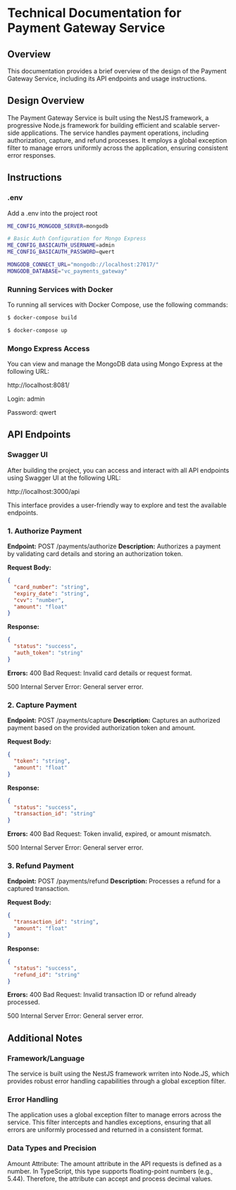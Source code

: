 # Technical Documentation for Payment Gateway Service

## Overview

This documentation provides a brief overview of the design of the Payment Gateway Service, including its API endpoints and usage instructions.

## Design Overview

The Payment Gateway Service is built using the NestJS framework, a progressive Node.js framework for building efficient and scalable server-side applications. The service handles payment operations, including authorization, capture, and refund processes. It employs a global exception filter to manage errors uniformly across the application, ensuring consistent error responses.

## Instructions

### .env

Add a .env into the project root

```bash
ME_CONFIG_MONGODB_SERVER=mongodb

# Basic Auth Configuration for Mongo Express
ME_CONFIG_BASICAUTH_USERNAME=admin
ME_CONFIG_BASICAUTH_PASSWORD=qwert

MONGODB_CONNECT_URL="mongodb://localhost:27017/"
MONGODB_DATABASE="vc_payments_gateway"
```

### Running Services with Docker

To running all services with Docker Compose, use the following commands:

```bash
$ docker-compose build
```

```bash
$ docker-compose up
```

### Mongo Express Access

You can view and manage the MongoDB data using Mongo Express at the following URL:

http://localhost:8081/

Login: admin

Password: qwert

## API Endpoints

### Swagger UI

After building the project, you can access and interact with all API endpoints using Swagger UI at the following URL:

http://localhost:3000/api

This interface provides a user-friendly way to explore and test the available endpoints.

### 1. Authorize Payment

**Endpoint:** POST /payments/authorize
**Description:** Authorizes a payment by validating card details and storing an authorization token.

**Request Body:**

```json
{
  "card_number": "string",
  "expiry_date": "string",
  "cvv": "number",
  "amount": "float"
}
```

**Response:**

```json
{
  "status": "success",
  "auth_token": "string"
}
```

**Errors:**
400 Bad Request: Invalid card details or request format.

500 Internal Server Error: General server error.

### 2. Capture Payment

**Endpoint:** POST /payments/capture
**Description:** Captures an authorized payment based on the provided authorization token and amount.

**Request Body:**

```json
{
  "token": "string",
  "amount": "float"
}
```

**Response:**

```json
{
  "status": "success",
  "transaction_id": "string"
}
```

**Errors:**
400 Bad Request: Token invalid, expired, or amount mismatch.

500 Internal Server Error: General server error.

### 3. Refund Payment

**Endpoint:** POST /payments/refund
**Description:** Processes a refund for a captured transaction.

**Request Body:**

```json
{
  "transaction_id": "string",
  "amount": "float"
}
```

**Response:**

```json
{
  "status": "success",
  "refund_id": "string"
}
```

**Errors:**
400 Bad Request: Invalid transaction ID or refund already processed.

500 Internal Server Error: General server error.

## Additional Notes

### Framework/Language

The service is built using the NestJS framework wrriten into Node.JS, which provides robust error handling capabilities through a global exception filter.

### Error Handling

The application uses a global exception filter to manage errors across the service. This filter intercepts and handles exceptions, ensuring that all errors are uniformly processed and returned in a consistent format.

### Data Types and Precision

Amount Attribute: The amount attribute in the API requests is defined as a number. In TypeScript, this type supports floating-point numbers (e.g., 5.44). Therefore, the attribute can accept and process decimal values.
